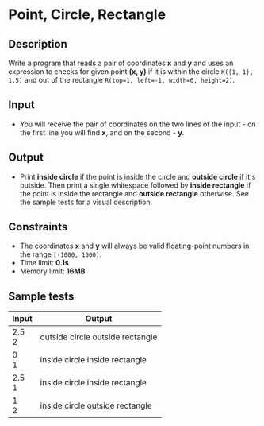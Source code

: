 # Point, Circle, Rectangle

## Description
Write a program that reads a pair of coordinates **x** and **y** and uses an expression to checks for given point **(x, y)**
 if it is within the circle `K({1, 1}, 1.5)` and out of the rectangle `R(top=1, left=-1, width=6, height=2)`.

## Input
- You will receive the pair of coordinates on the two lines of the input - on the first line you will find **x**, and on the second - **y**.

## Output
- Print **inside circle** if the point is inside the circle and **outside circle** if it's outside. Then print a single whitespace followed by
 **inside rectangle** if the point is inside the rectangle and **outside rectangle** otherwise. See the sample tests for a visual description.
 
## Constraints
- The coordinates **x** and **y** will always be valid floating-point numbers in the range `[-1000, 1000]`.
- Time limit: **0.1s**
- Memory limit: **16MB**

## Sample tests

|     Input      |                 Output            |
|----------------|-----------------------------------|
|2.5<br/>2       |outside circle outside rectangle   |
|0<br/>1         |inside circle inside rectangle     |
|2.5<br/>1       |inside circle inside rectangle     |
|1<br/>2         |inside circle outside rectangle    |